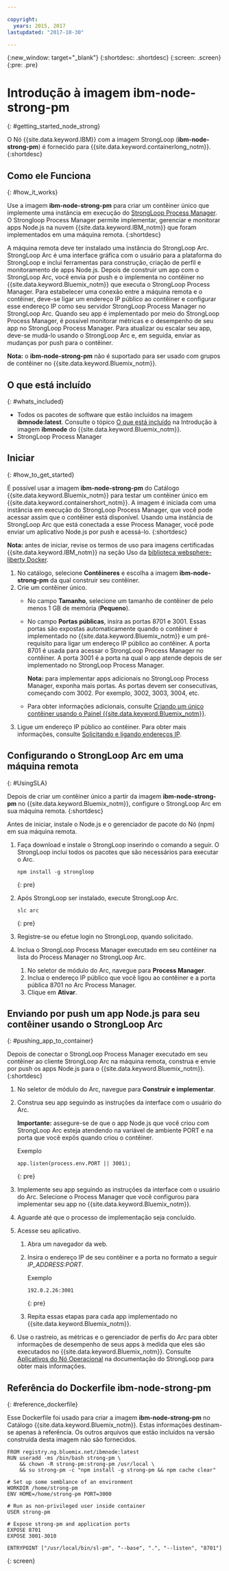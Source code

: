 ```yaml
---

copyright:
  years: 2015, 2017
lastupdated: "2017-10-30"

---
```


{:new_window: target="_blank"}
{:shortdesc: .shortdesc}
{:screen: .screen}
{:pre: .pre}

# Introdução à imagem ibm-node-strong-pm
{: #getting_started_node_strong}

O Nó {{site.data.keyword.IBM}} com a imagem StrongLoop \(**ibm-node-strong-pm**\) é fornecido para {{site.data.keyword.containerlong_notm}}.
{:shortdesc}

## Como ele Funciona 
{: #how_it_works}

Use a imagem **ibm-node-strong-pm** para criar um contêiner único que implemente uma instância em execução do [StrongLoop Process Manager](https://www.strongloop.com). O Strongloop Process Manager permite implementar, gerenciar e monitorar apps Node.js na nuvem {{site.data.keyword.IBM_notm}} que foram implementados em uma máquina remota.
{:shortdesc}

A máquina remota deve ter instalado uma instância do StrongLoop Arc. StrongLoop Arc é uma
interface gráfica com o usuário para a plataforma do StrongLoop e inclui ferramentas para construção, criação de perfil e
monitoramento de apps Node.js. Depois de construir um app com o StrongLoop Arc, você envia por push e o implementa no
contêiner no {{site.data.keyword.Bluemix_notm}} que executa o
StrongLoop Process Manager. Para estabelecer uma conexão entre a máquina remota e o contêiner,
deve-se ligar um endereço IP público ao contêiner e configurar esse endereço IP como seu servidor
StrongLoop Process Manager no StrongLoop Arc. Quando seu app é implementado por meio do StrongLoop Process
Manager, é possível monitorar métricas e o desempenho de seu app no StrongLoop Process Manager. Para atualizar ou escalar seu app, deve-se mudá-lo usando o StrongLoop Arc e, em seguida, enviar as mudanças por push
para o contêiner.

**Nota:** o **ibm-node-strong-pm** não é suportado para ser usado com grupos de contêiner no {{site.data.keyword.Bluemix_notm}}.

## O que está incluído
{: #whats_included}

-   Todos os pacotes de software que estão incluídos na imagem **ibmnode:latest**. Consulte o
tópico [O que está incluído](/docs/services/RegistryImages/ibmnode/index.html#getting_started_node) na Introdução à imagem **ibmnode** do {{site.data.keyword.Bluemix_notm}}.
-   StrongLoop Process Manager

## Iniciar
{: #how_to_get_started}

É possível usar a imagem **ibm-node-strong-pm** do Catálogo {{site.data.keyword.Bluemix_notm}} para testar um contêiner único em {{site.data.keyword.containershort_notm}}. A imagem é
iniciada com uma instância em execução do StrongLoop Process Manager, que você pode acessar assim que
o contêiner está disponível. Usando uma instância de StrongLoop Arc que está conectada a esse Process
Manager, você pode enviar um aplicativo Node.js por push e acessá-lo.
{:shortdesc}

**Nota:** antes de iniciar, revise os termos de uso para imagens certificadas {{site.data.keyword.IBM_notm}} na seção Uso da [biblioteca websphere-liberty Docker](https://github.com/docker-library/docs/tree/master/websphere-liberty).

1.  No catálogo, selecione **Contêineres** e escolha a
imagem **ibm-node-strong-pm** da qual construir seu contêiner.
2.  Crie um contêiner único.
    -   No campo **Tamanho**, selecione um tamanho de contêiner de pelo menos 1 GB de memória \(**Pequeno**\).
    -   No campo **Portas públicas**, insira as portas 8701 e 3001. Essas portas são
expostas automaticamente quando o contêiner é implementado no {{site.data.keyword.Bluemix_notm}} e um pré-requisito para ligar um endereço
IP público ao contêiner. A porta 8701 é usada para acessar o StrongLoop Process Manager no
contêiner. A porta 3001 é a porta na qual o app atende depois de ser implementado no StrongLoop
Process Manager.

        **Nota:** para implementar apps adicionais no StrongLoop Process Manager, exponha mais portas. As portas devem ser consecutivas, começando com 3002. Por exemplo, 3002, 3003, 3004,
etc.

    -   Para obter informações adicionais, consulte [Criando um único contêiner usando o Painel {{site.data.keyword.Bluemix_notm}}](/docs/containers/container_single_ui.html#gui).
3.  Ligue um endereço IP público ao contêiner. Para obter mais informações, consulte [Solicitando e ligando endereços IP](/docs/containers/container_single_ui.html#container_cli_ips).

## Configurando o StrongLoop Arc em uma máquina remota
{: #UsingSLA}

Depois de criar um contêiner único a partir da imagem **ibm-node-strong-pm**
no {{site.data.keyword.Bluemix_notm}}, configure o StrongLoop Arc
em sua máquina remota.
{:shortdesc}

Antes de iniciar, instale o Node.js e o gerenciador de pacote do Nó \(npm\) em sua máquina remota.

1.  Faça download e instale o StrongLoop inserindo o comando a seguir. O StrongLoop inclui todos os pacotes que são necessários para executar o Arc.

    ```
    npm install -g strongloop
    ```
    {: pre}

2.  Após StrongLoop ser instalado, execute StrongLoop Arc.

    ```
    slc arc
    ```
    {: pre}

3.  Registre-se ou efetue login no StrongLoop, quando solicitado.
4.  Inclua o StrongLoop Process Manager executado em seu contêiner na lista do Process Manager no
StrongLoop Arc.
    1.  No seletor de módulo do Arc, navegue para **Process Manager**.
    2.  Inclua o endereço IP público que você ligou ao contêiner e a porta pública 8701 no Arc
Process Manager.
    3.  Clique
em **Ativar**.

## Enviando por push um app Node.js para seu contêiner usando o StrongLoop Arc
{: #pushing_app_to_container}

Depois de conectar o StrongLoop Process Manager executado em seu contêiner ao
cliente StrongLoop Arc na máquina remota, construa e envie por push os apps Node.js para o {{site.data.keyword.Bluemix_notm}}.
{:shortdesc}

1.  No seletor de módulo do Arc, navegue para **Construir e implementar**.
2.  Construa seu app seguindo as instruções da interface com o usuário do Arc.

    **Importante:** assegure-se de que o app Node.js que você criou com StrongLoop Arc esteja atendendo na variável de ambiente PORT e na porta que você expôs quando criou o contêiner.

    Exemplo

    ```
    app.listen(process.env.PORT || 3001);
    ```
    {: pre}

3.  Implemente seu app seguindo as instruções da interface com o usuário do Arc. Selecione o Process Manager
que você configurou para implementar seu app no {{site.data.keyword.Bluemix_notm}}.
4.  Aguarde até que o processo de implementação seja concluído.
5.  Acesse seu aplicativo.
    1.  Abra um navegador da web.
    2.  Insira o endereço IP de seu contêiner e a porta no formato a seguir
<var class="keyword varname">IP_ADDRESS:PORT</var>.

        Exemplo

        ```
        192.0.2.26:3001
        ```
        {: pre}

    3.  Repita essas etapas para cada app implementado no {{site.data.keyword.Bluemix_notm}}.
6.  Use o rastreio, as métricas e o gerenciador de perfis do Arc para obter informações de desempenho de seus apps à medida que eles são
executados no {{site.data.keyword.Bluemix_notm}}. Consulte [Aplicativos do Nó Operacional](https://docs.strongloop.com/display/SLC/Operating+Node+applications) na documentação do StrongLoop
para obter mais informações.

## Referência do Dockerfile **ibm-node-strong-pm** 
{: #reference_dockerfile}

Esse Dockerfile foi usado para criar a imagem **ibm-node-strong-pm** no Catálogo {{site.data.keyword.Bluemix_notm}}. Estas informações destinam-se apenas à referência. Os outros arquivos que estão incluídos na versão construída desta imagem não são
fornecidos.

```
FROM registry.ng.bluemix.net/ibmnode:latest
RUN useradd -ms /bin/bash strong-pm \    
    && chown -R strong-pm:strong-pm /usr/local \    
    && su strong-pm -c "npm install -g strong-pm && npm cache clear"

# Set up some semblance of an environment
WORKDIR /home/strong-pm
ENV HOME=/home/strong-pm PORT=3000

# Run as non-privileged user inside container
USER strong-pm

# Expose strong-pm and application ports
EXPOSE 8701
EXPOSE 3001-3010

ENTRYPOINT ["/usr/local/bin/sl-pm", "--base", ".", "--listen", "8701"]
```
{: screen}


